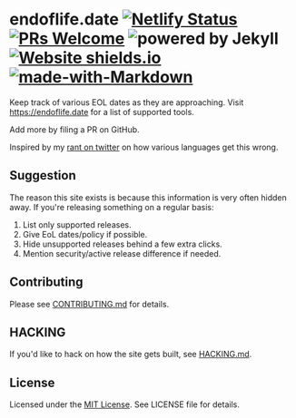 # endoflife.date [![Netlify Status](https://api.netlify.com/api/v1/badges/a4c194ea-370a-436d-b58f-b1b7eadd88a3/deploy-status)](https://app.netlify.com/sites/endoflife/deploys) [![PRs Welcome](https://img.shields.io/badge/PRs-welcome-brightgreen.svg?style=flat-square)](http://makeapullrequest.com) ![powered by Jekyll](https://img.shields.io/badge/powered_by-Jekyll-blue.svg) [![Website shields.io](https://img.shields.io/website-up-down-green-red/https/endoflife.date.svg)](https://endoflife.date/) [![made-with-Markdown](https://img.shields.io/badge/Made%20with-Markdown-1f425f.svg)](http://commonmark.org)

Keep track of various EOL dates as they are approaching. Visit <https://endoflife.date> for a list of supported tools.

Add more by filing a PR on GitHub.

Inspired by my [rant on twitter](https://twitter.com/captn3m0/status/1110504412064239617) on how various languages get this wrong.

## Suggestion

The reason this site exists is because this information is very often hidden away. If you're releasing something on a regular basis:

1. List only supported releases.
2. Give EoL dates/policy if possible.
3. Hide unsupported releases behind a few extra clicks.
4. Mention security/active release difference if needed.

## Contributing

Please see [CONTRIBUTING.md](CONTRIBUTING.md) for details.

## HACKING

If you'd like to hack on how the site gets built, see [HACKING.md](HACKING.md).

## License

Licensed under the [MIT License](https://nemo.mit-license.org/). See LICENSE file for details.
